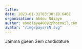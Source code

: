 ```yaml
---
title: 
date: 2023-01-31T03:30:18.646Z
organisation: Abdou Ndiaye
author: abndiaye48092@hotmail.com
avatar: "/img/pays/SN.svg"
---
```


Jamma gueen 3em candidature 
